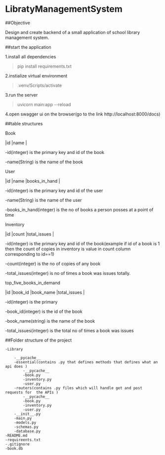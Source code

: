 # LibratyManagementSystem

##Objective

Design and create backend of a small application of school library management system.



##start the application

1.install all dependencies

>pip install requirements.txt

2.instialize virtual environment

>.venv/Scripts/activate

3.run the server

>uvicorn main:app --reload

4.open swagger ui on the browser(go to the link http://localhost:8000/docs)

##table structures

Book

|id |name |

-id(integer) is the primary key and id of the book

-name(String) is the name of the book

User

|id |name |books_in_hand |

-id(integer) is the primary key and id of the user

-name(String) is the name of the user

-books_in_hand(integer) is the no of books a person posses at a point of time

Inventory

|id |count |total_issues |


-id(integer) is the primary key and id of the book(example if id of a book is 1 then the count of copies in inventory is value in count column corresponding to id==1)

-count(integer) is the no of copies of any book

-total_issues(integer) is no of times a book was issues totally.


top_five_books_in_demand

|id |book_id |book_name |total_issues |

-id(integer) is the primary

-book_id(integer) is the id of the book

-book_name(string) is the name of the book

-total_issues(integer) is the total no of times a book was issues 


 ##Folder structure of the project  
 
	-Library
		
		-__pycache__
		-essential(contains .py that defines methods that defines what an api does )
			-__pycache__
			-book.py
			-inventory.py
			-user.py
		-routers(contains .py files which will handle get and post requests for  the APIs )
			-__pycache__
			-book.py
			-inventory.py
			-user.py
		-__init__.py
		-main.py
		-models.py
		-schemas.py
		-database.py
	-README.md
	-requireents.txt
	-.gitignore
    -book.db
